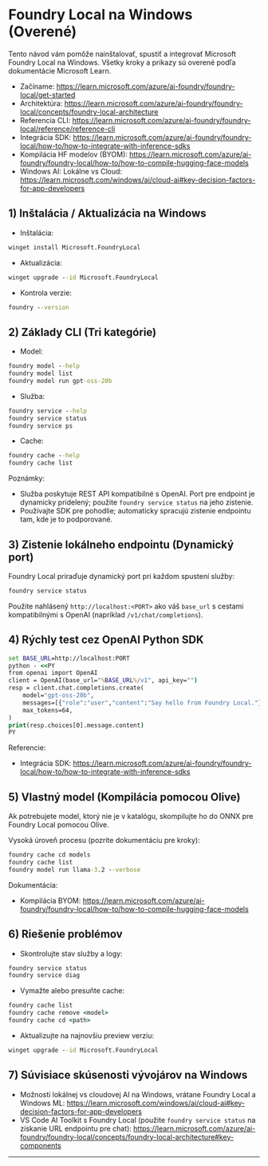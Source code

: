 <!--
CO_OP_TRANSLATOR_METADATA:
{
  "original_hash": "070a706937c5ac9feb45693b8c572d25",
  "translation_date": "2025-09-23T01:22:25+00:00",
  "source_file": "Module07/foundrylocal.md",
  "language_code": "sk"
}
-->
# Foundry Local na Windows (Overené)

Tento návod vám pomôže nainštalovať, spustiť a integrovať Microsoft Foundry Local na Windows. Všetky kroky a príkazy sú overené podľa dokumentácie Microsoft Learn.

- Začíname: https://learn.microsoft.com/azure/ai-foundry/foundry-local/get-started
- Architektúra: https://learn.microsoft.com/azure/ai-foundry/foundry-local/concepts/foundry-local-architecture
- Referencia CLI: https://learn.microsoft.com/azure/ai-foundry/foundry-local/reference/reference-cli
- Integrácia SDK: https://learn.microsoft.com/azure/ai-foundry/foundry-local/how-to/how-to-integrate-with-inference-sdks
- Kompilácia HF modelov (BYOM): https://learn.microsoft.com/azure/ai-foundry/foundry-local/how-to/how-to-compile-hugging-face-models
- Windows AI: Lokálne vs Cloud: https://learn.microsoft.com/windows/ai/cloud-ai#key-decision-factors-for-app-developers

## 1) Inštalácia / Aktualizácia na Windows

- Inštalácia:
```cmd
winget install Microsoft.FoundryLocal
```
- Aktualizácia:
```cmd
winget upgrade --id Microsoft.FoundryLocal
```
- Kontrola verzie:
```cmd
foundry --version
```

## 2) Základy CLI (Tri kategórie)

- Model:
```cmd
foundry model --help
foundry model list
foundry model run gpt-oss-20b
```
- Služba:
```cmd
foundry service --help
foundry service status
foundry service ps
```
- Cache:
```cmd
foundry cache --help
foundry cache list
```

Poznámky:
- Služba poskytuje REST API kompatibilné s OpenAI. Port pre endpoint je dynamicky pridelený; použite `foundry service status` na jeho zistenie.
- Používajte SDK pre pohodlie; automaticky spracujú zistenie endpointu tam, kde je to podporované.

## 3) Zistenie lokálneho endpointu (Dynamický port)

Foundry Local priraďuje dynamický port pri každom spustení služby:
```cmd
foundry service status
```
Použite nahlásený `http://localhost:<PORT>` ako váš `base_url` s cestami kompatibilnými s OpenAI (napríklad `/v1/chat/completions`).

## 4) Rýchly test cez OpenAI Python SDK

```cmd
set BASE_URL=http://localhost:PORT
python - <<PY
from openai import OpenAI
client = OpenAI(base_url="%BASE_URL%/v1", api_key="")
resp = client.chat.completions.create(
    model="gpt-oss-20b",
    messages=[{"role":"user","content":"Say hello from Foundry Local."}],
    max_tokens=64,
)
print(resp.choices[0].message.content)
PY
```
Referencie:
- Integrácia SDK: https://learn.microsoft.com/azure/ai-foundry/foundry-local/how-to/how-to-integrate-with-inference-sdks

## 5) Vlastný model (Kompilácia pomocou Olive)

Ak potrebujete model, ktorý nie je v katalógu, skompilujte ho do ONNX pre Foundry Local pomocou Olive.

Vysoká úroveň procesu (pozrite dokumentáciu pre kroky):
```cmd
foundry cache cd models
foundry cache list
foundry model run llama-3.2 --verbose
```
Dokumentácia:
- Kompilácia BYOM: https://learn.microsoft.com/azure/ai-foundry/foundry-local/how-to/how-to-compile-hugging-face-models

## 6) Riešenie problémov

- Skontrolujte stav služby a logy:
```cmd
foundry service status
foundry service diag
```
- Vymažte alebo presuňte cache:
```cmd
foundry cache list
foundry cache remove <model>
foundry cache cd <path>
```
- Aktualizujte na najnovšiu preview verziu:
```cmd
winget upgrade --id Microsoft.FoundryLocal
```

## 7) Súvisiace skúsenosti vývojárov na Windows

- Možnosti lokálnej vs cloudovej AI na Windows, vrátane Foundry Local a Windows ML:
  https://learn.microsoft.com/windows/ai/cloud-ai#key-decision-factors-for-app-developers
- VS Code AI Toolkit s Foundry Local (použite `foundry service status` na získanie URL endpointu pre chat):
  https://learn.microsoft.com/azure/ai-foundry/foundry-local/concepts/foundry-local-architecture#key-components

---

